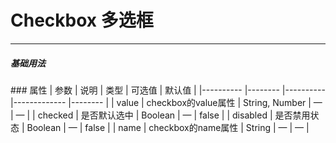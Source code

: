 # Checkbox 多选框
----
##### 基础用法
<vuep  :options="{ tabSize: 2 }"  template="#example"></vuep>

<script v-pre type="text/x-template" id="example">
  <template>
    <div>
        <f-checkbox v-model="checkbox" checked disabled value="1" name="1" @change="input">巴士</f-checkbox>
        <f-checkbox v-model="checkbox" value="2" name="1" @change="input">火车</f-checkbox>
        <f-checkbox v-model="checkbox" value="3" name="1" @change="input" disabled>飞机--disabled</f-checkbox>
        <f-checkbox v-model="checkbox" value="4" name="1" @change="input">单车</f-checkbox>
    </div>
  </template>
  <script>
    export default {
      data: function () {
        return {
            checkbox:2
         }
      },
      methods: {
        input(value) {
            console.log(this.checkbox);
        },
      }
    }
  </script>
</script>
### 属性
| 参数      | 说明    | 类型      | 可选值       | 默认值   |
|---------- |-------- |---------- |-------------  |-------- |
| value     | checkbox的value属性   | String, Number  |    — | —   |
| checked     | 是否默认选中   | Boolean    |   — |     false    |
| disabled  | 是否禁用状态    | Boolean   | —   | false   |
| name  |  checkbox的name属性   | String   | —   | —   |


